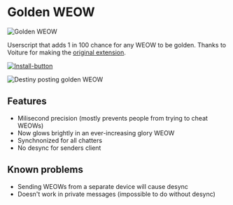 # Golden WEOW
![Golden WEOW](https://github.com/ElwoodGwen/dgg-golden-WEOW/assets/142639300/2425b800-f990-4cbf-abb2-27b1e34952f8)

Userscript that adds 1 in 100 chance for any WEOW to be golden. Thanks to Voiture for making the [original extension](https://github.com/Voiture-0/Golden-WEOW/tree/main).

[![Install-button](https://github.com/ElwoodGwen/dgg-golden-WEOW/assets/142639300/70233254-b8c5-4572-ace3-99e9c4305265)](https://raw.githubusercontent.com/ElwoodGwen/dgg-golden-WEOW/main/golden-WEOW.user.js)

![Destiny posting golden WEOW](https://github.com/ElwoodGwen/dgg-golden-WEOW/assets/142639300/b1056601-8ffb-44ce-8abe-60a015d5b280)


## Features
* Milisecond precision (mostly prevents people from trying to cheat WEOWs)
* Now glows brightly in an ever-increasing glory WEOW
* Synchnonized for all chatters
* No desync for senders client

## Known problems
* Sending WEOWs from a separate device will cause desync
* Doesn't work in private messages (impossible to do without desync)
